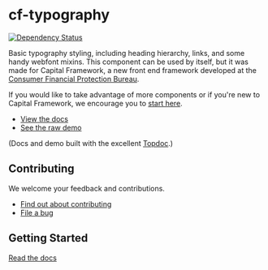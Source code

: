 # cf-typography

[![Dependency Status](https://www.versioneye.com/user/projects/533069907bae4b78ef00000b/badge.png)](https://www.versioneye.com/user/projects/533069907bae4b78ef00000b)

Basic typography styling, including heading hierarchy, links, and some handy
webfont mixins.
This component can be used by itself, but it was made for Capital Framework,
a new front end framework developed at the
[Consumer Financial Protection Bureau](http://cfpb.github.io/).

If you would like to take advantage of more components or if you're new to
Capital Framework, we encourage you to [start here](http://cfpb.github.io/capital-framework/).

- [View the docs](http://cfpb.github.io/cf-typography/docs/)
- [See the raw demo](http://cfpb.github.io/cf-typography/demo/)

(Docs and demo built with the excellent [Topdoc](https://github.com/topcoat/topdoc/).)


## Contributing

We welcome your feedback and contributions.

- [Find out about contributing](http://cfpb.github.io/capital-framework/contributing/)
- [File a bug](https://github.com/cfpb/cf-typography/issues/new?body=%23%23%20URL%0D%0D%0D%23%23%20Actual%20Behavior%0D%0D%0D%23%23%20Expected%20Behavior%0D%0D%0D%23%23%20Steps%20to%20Reproduce%0D%0D%0D%23%23%20Screenshot&labels=bug)


## Getting Started

[Read the docs](http://cfpb.github.io/capital-framework/components/)
